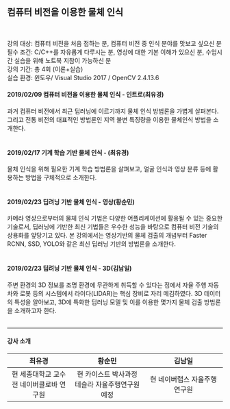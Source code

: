 
## 컴퓨터 비전을 이용한 물체 인식
<br>

강의 대상: 컴퓨터 비전을 처음 접하는 분, 컴퓨터 비전 중 인식 분야를 맛보고 싶으신 분<br>
필수 조건: C/C++를 자유롭게 다루시는 분, 영상에 대한 기본 이해가 있으신 분, 수업시간 실습을 위해 노트북 지참이 가능하신 분<br>
강의 기간: 총 4회 (이론+실습)<br>
실습 환경: 윈도우/ Visual Studio 2017 / OpenCV 2.4.13.6<br>

#### 2019/02/09 컴퓨터 비전을 이용한 물체 인식 - 인트로(최유경)

과거 컴퓨터 비전에서 최근 딥러닝에 이르기까지 물체 인식 방법론을 가볍게 살펴본다. 그리고 전통 비전의 대표적인 방법론인 지역 불변 특징량을 이용한  물체인식 방법을 소개한다.
<br><br>
#### 2019/02/17 기계 학습 기반 물체 인식 - (최유경)

물체 인식을 위해 필요한 기계 학습 방법론을 살펴보고, 얼굴 인식과 영상 분류 등에 활용하는 방법을 구체적으로 소개한다.
<br><br>
#### 2019/02/23 딥려닝 기반 물체 인식 - 영상(황순민)

카메라 영상으로부터의 물체 인식 기법은 다양한 어플리케이션에 활용될 수 있는 중요한 기술로서, 딥러닝에 기반한 최신 기법들은 우수한 성능을 바탕으로 컴퓨터 비전 기술의 상용화를 앞당기고 있다. 본 강의에서는 영상기반의 물체 검출의 개념부터 Faster RCNN, SSD, YOLO와 같은 최신 딥러닝 기반의 방법론을 소개한다.
<br><br>
#### 2019/02/23 딥려닝 기반 물체 인식 - 3D(김남일)

주변 환경의 3D 정보를 조명 환경에 무관하게 취득할 수 있다는 점에서 자율 주행 자동차와 로봇 등의 시스템에서 라이다(LIDAR)는 핵심 장비로 자리 메김하였다. 3D 데이터의 특성을 알아보고, 3D에 특화한 딥러닝 모델 및 이를 이용한 몇가지 물체 검출 방법론을 소개하고자 한다.
<br><br>
**********
#### 강사 소개
| 최유경 | 황순민 | 김남일 |
|:--------:|:--------:|:--------:|
| 현 세종대학교 교수<br>전 네이버클로바 연구원 | 현 카이스트 박사과정<br>테슬라 자율주행연구원 예정 | 현 네이버랩스 자율주행연구원 |
